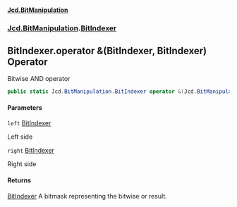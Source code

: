 #### [Jcd.BitManipulation](index 'index')
### [Jcd.BitManipulation](Jcd.BitManipulation 'Jcd.BitManipulation').[BitIndexer](Jcd.BitManipulation.BitIndexer 'Jcd.BitManipulation.BitIndexer')

## BitIndexer.operator &(BitIndexer, BitIndexer) Operator

Bitwise AND operator

```csharp
public static Jcd.BitManipulation.BitIndexer operator &(Jcd.BitManipulation.BitIndexer left, Jcd.BitManipulation.BitIndexer right);
```
#### Parameters

<a name='Jcd.BitManipulation.BitIndexer.op_BitwiseAnd(Jcd.BitManipulation.BitIndexer,Jcd.BitManipulation.BitIndexer).left'></a>

`left` [BitIndexer](Jcd.BitManipulation.BitIndexer 'Jcd.BitManipulation.BitIndexer')

Left side

<a name='Jcd.BitManipulation.BitIndexer.op_BitwiseAnd(Jcd.BitManipulation.BitIndexer,Jcd.BitManipulation.BitIndexer).right'></a>

`right` [BitIndexer](Jcd.BitManipulation.BitIndexer 'Jcd.BitManipulation.BitIndexer')

Right side

#### Returns
[BitIndexer](Jcd.BitManipulation.BitIndexer 'Jcd.BitManipulation.BitIndexer')
A bitmask representing the bitwise or result.